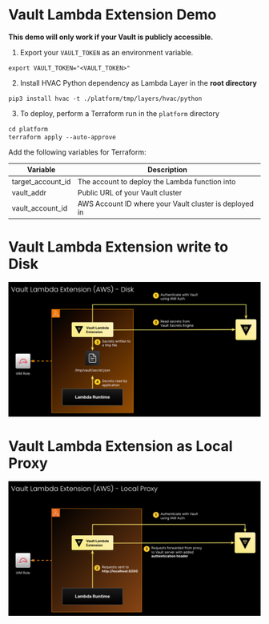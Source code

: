 # Vault Lambda Extension Demo

**This demo will only work if your Vault is publicly accessible.** 

1. Export your `VAULT_TOKEN` as an environment variable.
```
export VAULT_TOKEN="<VAULT_TOKEN>"
```

2. Install HVAC Python dependency as Lambda Layer in the **root directory**
```
pip3 install hvac -t ./platform/tmp/layers/hvac/python
```

3. To deploy, perform a Terraform run in the `platform` directory
```
cd platform
terraform apply --auto-approve 
```

Add the following variables for Terraform:

| Variable          | Description                                            |
|-------------------|--------------------------------------------------------|
| target_account_id | The account to deploy the Lambda function into         |
| vault_addr        | Public URL of your Vault cluster                       |
| vault_account_id  | AWS Account ID where your Vault cluster is deployed in |

# Vault Lambda Extension write to Disk
![Lambda extension write to disk](./img/disk.png)

# Vault Lambda Extension as Local Proxy
![Lambda extension as proxy](./img/local-proxy.png)